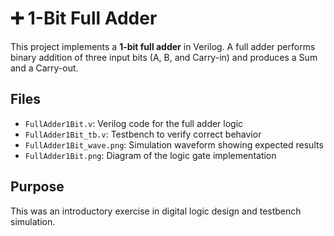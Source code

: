 # ➕ 1-Bit Full Adder

This project implements a **1-bit full adder** in Verilog. A full adder performs binary addition of three input bits (A, B, and Carry-in) and produces a Sum and a Carry-out.

## Files
- `FullAdder1Bit.v`: Verilog code for the full adder logic
- `FullAdder1Bit_tb.v`: Testbench to verify correct behavior
- `FullAdder1Bit_wave.png`: Simulation waveform showing expected results
- `FullAdder1Bit.png`: Diagram of the logic gate implementation

## Purpose
This was an introductory exercise in digital logic design and testbench simulation.
